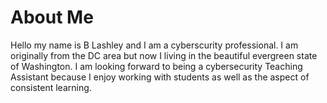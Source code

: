 # About Me

Hello my name is B Lashley and I am a cyberscurity professional. 
I am originally from the DC area but now I living in the beautiful evergreen state of Washington. 
I am looking forward to being a cybersecurity Teaching Assistant because I enjoy working with students
as well as the aspect of consistent learning. 
